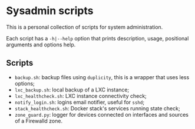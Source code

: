 # Sysadmin scripts

This is a personal collection of scripts for system administration.

Each script has a `-h|--help` option that prints description, usage, positional
arguments and options help.

## Scripts
- `backup.sh`: backup files using `duplicity`, this is a wrapper that uses less options;
- `lxc_backup.sh`: local backup of a LXC instance;
- `lxc_healthcheck.sh`: LXC instance connectivity check;
- `notify_login.sh`: logins email notifier, useful for `sshd`;
- `stack_healthcheck.sh`: Docker stack's services running state check;
- `zone_guard.py`: logger for devices connected on interfaces and sources of a Firewalld zone.
